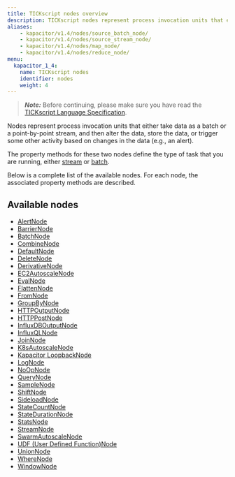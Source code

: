 ```yaml
---
title: TICKscript nodes overview
description: TICKscript nodes represent process invocation units that either take data as a batch or a point-by-point stream, and then alter the data, store the data, or trigger some other activity based on changes in the data (e.g., an alert).
aliases:
    - kapacitor/v1.4/nodes/source_batch_node/
    - kapacitor/v1.4/nodes/source_stream_node/
    - kapacitor/v1.4/nodes/map_node/
    - kapacitor/v1.4/nodes/reduce_node/
menu:
  kapacitor_1_4:
    name: TICKscript nodes
    identifier: nodes
    weight: 4
---
```


> ***Note:*** Before continuing, please make sure you have read the
> [TICKscript Language Specification](/kapacitor/v1.4/tick/).

Nodes represent process invocation units that either take data as a batch or a point-by-point stream, and then alter the data, store the data, or trigger some other activity based on changes in the data (e.g., an alert).

The property methods for these two nodes define the type of task that you are running, either
[stream](/kapacitor/v1.4/introduction/getting-started/#triggering-alerts-from-stream-data)
or
[batch](/kapacitor/v1.4/introduction/getting-started/#triggering-alerts-from-batch-data).

Below is a complete list of the available nodes. For each node, the associated property methods are described.

## Available nodes

* [AlertNode](/kapacitor/v1.4/nodes/alert_node)
* [BarrierNode](/kapacitor/v1.4/nodes/barrier_node)
* [BatchNode](/kapacitor/v1.4/nodes/batch_node)
* [CombineNode](/kapacitor/v1.4/nodes/combine_node)
* [DefaultNode](/kapacitor/v1.4/nodes/default_node)
* [DeleteNode](/kapacitor/v1.4/nodes/delete_node)
* [DerivativeNode](/kapacitor/v1.4/nodes/derivative_node)
* [EC2AutoscaleNode](/kapacitor/v1.4/nodes/ec2_autoscale_node)
* [EvalNode](/kapacitor/v1.4/nodes/eval_node)
* [FlattenNode](/kapacitor/v1.4/nodes/flatten_node)
* [FromNode](/kapacitor/v1.4/nodes/from_node)
* [GroupByNode](/kapacitor/v1.4/nodes/group_by_node)
* [HTTPOutputNode](/kapacitor/v1.4/nodes/http_out_node)
* [HTTPPostNode](/kapacitor/v1.4/nodes/http_post_node)
* [InfluxDBOutputNode](/kapacitor/v1.4/nodes/influx_d_b_out_node)
* [InfluxQLNode](/kapacitor/v1.4/nodes/influx_q_l_node)
* [JoinNode](/kapacitor/v1.4/nodes/join_node)
* [K8sAutoscaleNode](/kapacitor/v1.4/nodes/k8s_autoscale_node)
* [Kapacitor LoopbackNode](/kapacitor/v1.4/nodes/kapacitor_loopback_node)
* [LogNode](/kapacitor/v1.4/nodes/log_node)
* [NoOpNode](/kapacitor/v1.4/nodes/no_op_node)
* [QueryNode](/kapacitor/v1.4/nodes/query_node)
* [SampleNode](/kapacitor/v1.4/nodes/sample_node)
* [ShiftNode](/kapacitor/v1.4/nodes/shift_node)
* [SideloadNode](/kapacitor/v1.4/nodes/sideload_node)
* [StateCountNode](/kapacitor/v1.4/nodes/state_count_node)
* [StateDurationNode](/kapacitor/v1.4/nodes/state_duration_node)
* [StatsNode](/kapacitor/v1.4/nodes/stats_node)
* [StreamNode](/kapacitor/v1.4/nodes/stream_node)
* [SwarmAutoscaleNode](/kapacitor/v1.4/nodes/swarm_autoscale_node)
* [UDF (User Defined Function)Node](/kapacitor/v1.4/nodes/u_d_f_node)
* [UnionNode](/kapacitor/v1.4/nodes/union_node)
* [WhereNode](/kapacitor/v1.4/nodes/where_node)
* [WindowNode](/kapacitor/v1.4/nodes/window_node)
